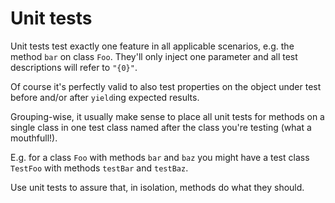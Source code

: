 # Unit tests
Unit tests test exactly one feature in all applicable scenarios, e.g. the method
`bar` on class `Foo`. They'll only inject one parameter and all test
descriptions will refer to `"{0}"`.

Of course it's perfectly valid to also test properties on the object under test
before and/or after `yield`ing expected results.

Grouping-wise, it usually make sense to place all unit tests for methods on a
single class in one test class named after the class you're testing (what a
mouthfull!).

E.g. for a class `Foo` with methods `bar` and `baz` you might have a test class
`TestFoo` with methods `testBar` and `testBaz`.

Use unit tests to assure that, in isolation, methods do what they should.


